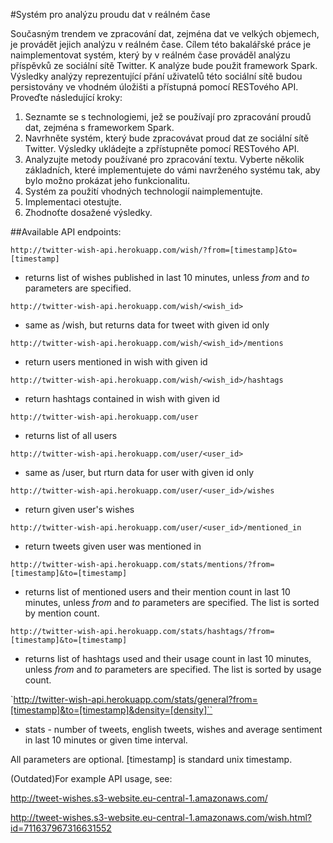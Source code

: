 #Systém pro analýzu proudu dat v reálném čase

Současným trendem ve zpracování dat, zejména dat ve velkých objemech, je provádět jejich analýzu v reálném čase. Cílem této bakalářské práce je naimplementovat systém, který by v reálném čase prováděl analýzu příspěvků ze sociální sítě Twitter. K analýze bude použit framework Spark. Výsledky analýzy reprezentující přání uživatelů této sociální sítě budou persistovány ve vhodném úložišti a přístupná pomocí RESTového API. Proveďte následující kroky:

1. Seznamte se s technologiemi, jež se používají pro zpracování proudů dat, zejména s frameworkem Spark.
2. Navrhněte systém, který bude zpracovávat proud dat ze sociální sítě Twitter. Výsledky ukládejte a zpřístupněte pomocí RESTového API.
3. Analyzujte metody používané pro zpracování textu. Vyberte několik základních, které implementujete do vámi navrženého systému tak, aby bylo možno prokázat jeho funkcionalitu.
4. Systém za použití vhodných technologií naimplementujte.
5. Implementaci otestujte.
6. Zhodnoťte dosažené výsledky.


##Available API endpoints:

`http://twitter-wish-api.herokuapp.com/wish/?from=[timestamp]&to=[timestamp]`
- returns list of wishes published in last 10 minutes, unless *from* and *to* parameters are specified.

`http://twitter-wish-api.herokuapp.com/wish/<wish_id>`
- same as /wish, but returns data for tweet with given id only

`http://twitter-wish-api.herokuapp.com/wish/<wish_id>/mentions`
- return users mentioned in wish with given id

`http://twitter-wish-api.herokuapp.com/wish/<wish_id>/hashtags`
- return hashtags contained in wish with given id

`http://twitter-wish-api.herokuapp.com/user`
- returns list of all users

`http://twitter-wish-api.herokuapp.com/user/<user_id>`
- same as /user, but rturn data for user with given id only

`http://twitter-wish-api.herokuapp.com/user/<user_id>/wishes`
- return given user's wishes

`http://twitter-wish-api.herokuapp.com/user/<user_id>/mentioned_in`
- return tweets given user was mentioned in

`http://twitter-wish-api.herokuapp.com/stats/mentions/?from=[timestamp]&to=[timestamp]`
- returns list of mentioned users and their mention count in last 10 minutes, unless *from* and *to* parameters are specified. The list is sorted by mention count.

`http://twitter-wish-api.herokuapp.com/stats/hashtags/?from=[timestamp]&to=[timestamp]`
- returns list of hashtags used and their usage count in last 10 minutes, unless *from* and *to* parameters are specified. The list is sorted by usage count.

`http://twitter-wish-api.herokuapp.com/stats/general?from=[timestamp]&to=[timestamp]&density=[density]``
- stats - number of tweets, english tweets, wishes and average sentiment in last 10 minutes or given time interval.




All parameters are optional. [timestamp] is standard unix timestamp.

(Outdated)For example API usage, see:

http://tweet-wishes.s3-website.eu-central-1.amazonaws.com/

http://tweet-wishes.s3-website.eu-central-1.amazonaws.com/wish.html?id=711637967316631552
